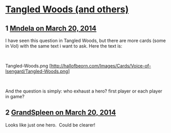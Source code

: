 # [Tangled Woods (and others)](https://community.fantasyflightgames.com/topic/101805-tangled-woods-and-others/)

## 1 [Mndela on March 20, 2014](https://community.fantasyflightgames.com/topic/101805-tangled-woods-and-others/?do=findComment&comment=1019571)

I have seen this question in Tangled Woods, but there are more cards (some in VoI) with the same text i want to ask. Here the text is:

 

Tangled-Woods.png [http://hallofbeorn.com/Images/Cards/Voice-of-Isengard/Tangled-Woods.png]

 

And the question is simply: who exhaust a hero? first player or each player in game?

## 2 [GrandSpleen on March 20, 2014](https://community.fantasyflightgames.com/topic/101805-tangled-woods-and-others/?do=findComment&comment=1019726)

Looks like just one hero.  Could be clearer!

